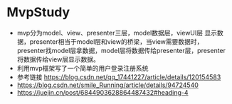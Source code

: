 # MvpStudy
- mvp分为model、view、presenter三层，model数据层，viewUI层 显示数据，presenter相当于model层和view的桥梁，当view需要数据时，presenter找model层拿数据，model层将数据传给presenter层，presenter将数据传给view层显示数据。
- 利用mvp框架写了一个简单的用户登录注册系统
- 参考链接 https://blog.csdn.net/qq_17441227/article/details/120154583
- https://blog.csdn.net/smile_Running/article/details/94724540
- https://juejin.cn/post/6844903628864487432#heading-4
